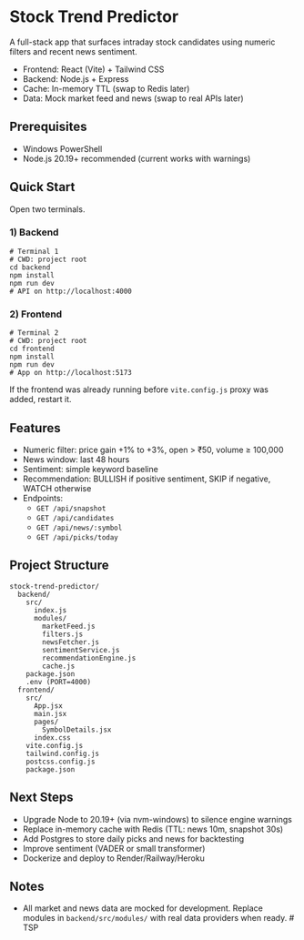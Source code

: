 # Stock Trend Predictor

A full-stack app that surfaces intraday stock candidates using numeric filters and recent news sentiment.

- Frontend: React (Vite) + Tailwind CSS
- Backend: Node.js + Express
- Cache: In-memory TTL (swap to Redis later)
- Data: Mock market feed and news (swap to real APIs later)

## Prerequisites
- Windows PowerShell
- Node.js 20.19+ recommended (current works with warnings)

## Quick Start

Open two terminals.

### 1) Backend
```
# Terminal 1
# CWD: project root
cd backend
npm install
npm run dev
# API on http://localhost:4000
```

### 2) Frontend
```
# Terminal 2
# CWD: project root
cd frontend
npm install
npm run dev
# App on http://localhost:5173
```

If the frontend was already running before `vite.config.js` proxy was added, restart it.

## Features
- Numeric filter: price gain +1% to +3%, open > ₹50, volume ≥ 100,000
- News window: last 48 hours
- Sentiment: simple keyword baseline
- Recommendation: BULLISH if positive sentiment, SKIP if negative, WATCH otherwise
- Endpoints:
  - `GET /api/snapshot`
  - `GET /api/candidates`
  - `GET /api/news/:symbol`
  - `GET /api/picks/today`

## Project Structure
```
stock-trend-predictor/
  backend/
    src/
      index.js
      modules/
        marketFeed.js
        filters.js
        newsFetcher.js
        sentimentService.js
        recommendationEngine.js
        cache.js
    package.json
    .env (PORT=4000)
  frontend/
    src/
      App.jsx
      main.jsx
      pages/
        SymbolDetails.jsx
      index.css
    vite.config.js
    tailwind.config.js
    postcss.config.js
    package.json
```

## Next Steps
- Upgrade Node to 20.19+ (via nvm-windows) to silence engine warnings
- Replace in-memory cache with Redis (TTL: news 10m, snapshot 30s)
- Add Postgres to store daily picks and news for backtesting
- Improve sentiment (VADER or small transformer)
- Dockerize and deploy to Render/Railway/Heroku

## Notes
- All market and news data are mocked for development. Replace modules in `backend/src/modules/` with real data providers when ready.
#   T S P  
 